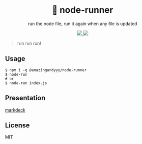 <h1 align="center">
🏃 node-runner
</h1>
<p align="center">
run the node file, run it again when any file is updated
</p>

<p align="center">
   <a href="https://github.com/amazingandyyy/node-runner/blob/master/LICENSE">
      <img src="https://img.shields.io/badge/License-MIT-green.svg" />
   </a>
   <a href="https://circleci.com/gh/amazingandyyy/node-runner">
      <img src="https://circleci.com/gh/amazingandyyy/node-runner.svg?style=svg" />
   </a>
</p>

> run run run!

## Usage

```shell
$ npm i -g @amazingandyyy/node-runner
$ node-run
# or
$ node-run index.js
```

## Presentation

[markdeck](https://www.amazingandyyy.com/node-runner/deck/node-runner/)

## License

MIT
